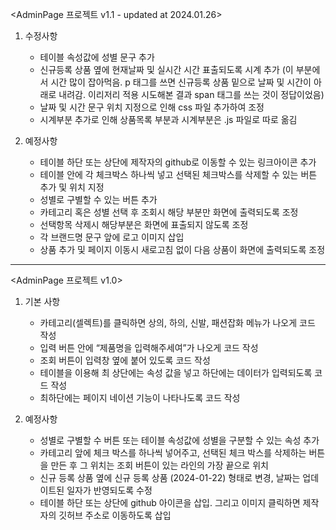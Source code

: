 <AdminPage 프로젝트 v1.1 - updated at 2024.01.26>
1. 수정사항
   - 테이블 속성값에 성별 문구 추가
   - 신규등록 상품 옆에 현재날짜 및 실시간 시간 표출되도록 시계 추가 (이 부분에서 시간 많이 잡아먹음. p 태그를 쓰면 신규등록 상품 밑으로 날짜 및 시간이 아래로 내려감. 이리저리 적용 시도해본 결과 span 태그를 쓰는 것이 정답이었음)
   - 날짜 및 시간 문구 위치 지정으로 인해 css 파일 추가하여 조정
   - 시계부분 추가로 인해 상품목록 부분과 시계부분은 .js 파일로 따로 옮김

3. 예정사항
   - 테이블 하단 또는 상단에 제작자의 github로 이동할 수 있는 링크아이콘 추가
   - 테이블 안에 각 체크박스 하나씩 넣고 선택된 체크박스를 삭제할 수 있는 버튼 추가 및 위치 지정
   - 성별로 구별할 수 있는 버튼 추가
   - 카테고리 혹은 성별 선택 후 조회시 해당 부분만 화면에 출력되도록 조정
   - 선택항목 삭제시 해당부분은 화면에 표출되지 않도록 조정
   - 각 브랜드명 문구 앞에 로고 이미지 삽입
   - 상품 추가 및 페이지 이동시 새로고침 없이 다음 상품이 화면에 출력되도록 조정

---------------------------------------------------------------------------------------------------------------------------

<AdminPage 프로젝트 v1.0>
1. 기본 사항
   - 카테고리(셀렉트)를 클릭하면 상의, 하의, 신발, 패션잡화 메뉴가 나오게 코드 작성
   - 입력 버튼 안에 “제품명을 입력해주세여”가 나오게 코드 작성
   - 조회 버튼이 입력창 옆에 붙어 있도록 코드 작성
   - 테이블을 이용해 최 상단에는 속성 값을 넣고 하단에는 데이터가 입력되도록 코드 작성
   - 최하단에는 페이지 네이션 기능이 나타나도록 코드 작성

2. 예정사항
   - 성별로 구별할 수 버튼 또는 테이블 속성값에 성별을 구분할 수 있는 속성 추가
   - 카테고리 앞에 체크 박스를 하나씩 넣어주고, 선택된 체크 박스를 삭제하는 버튼을 만든 후 그 위치는 조회 버튼이 있는 라인의 가장 끝으로 위치
   - 신규 등록 상품 옆에 신규 등록 상품 (2024-01-22) 형태로 변경, 날짜는 업데이트된 일자가 반영되도록 수정
   - 테이블 하단 또는 상단에 github 아이콘을 삽입. 그리고 이미지 클릭하면 제작자의 깃허브 주소로 이동하도록 삽입
